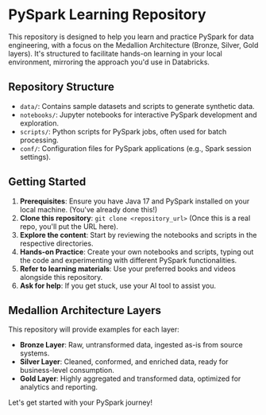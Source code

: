 # PySpark Learning Repository

This repository is designed to help you learn and practice PySpark for data engineering, with a focus on the Medallion Architecture (Bronze, Silver, Gold layers). It's structured to facilitate hands-on learning in your local environment, mirroring the approach you'd use in Databricks.

## Repository Structure

- `data/`: Contains sample datasets and scripts to generate synthetic data.
- `notebooks/`: Jupyter notebooks for interactive PySpark development and exploration.
- `scripts/`: Python scripts for PySpark jobs, often used for batch processing.
- `conf/`: Configuration files for PySpark applications (e.g., Spark session settings).

## Getting Started

1.  **Prerequisites**: Ensure you have Java 17 and PySpark installed on your local machine. (You've already done this!)
2.  **Clone this repository**: `git clone <repository_url>` (Once this is a real repo, you'll put the URL here).
3.  **Explore the content**: Start by reviewing the notebooks and scripts in the respective directories.
4.  **Hands-on Practice**: Create your own notebooks and scripts, typing out the code and experimenting with different PySpark functionalities.
5.  **Refer to learning materials**: Use your preferred books and videos alongside this repository.
6.  **Ask for help**: If you get stuck, use your AI tool to assist you.

## Medallion Architecture Layers

This repository will provide examples for each layer:

-   **Bronze Layer**: Raw, untransformed data, ingested as-is from source systems.
-   **Silver Layer**: Cleaned, conformed, and enriched data, ready for business-level consumption.
-   **Gold Layer**: Highly aggregated and transformed data, optimized for analytics and reporting.

Let's get started with your PySpark journey!

